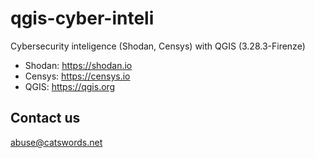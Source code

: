 # qgis-cyber-inteli
Cybersecurity inteligence (Shodan, Censys) with QGIS (3.28.3-Firenze)

  * Shodan: https://shodan.io
  * Censys: https://censys.io
  * QGIS: https://qgis.org

## Contact us
  abuse@catswords.net
